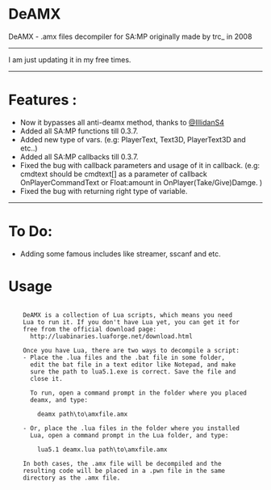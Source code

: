 # DeAMX
DeAMX - .amx files decompiler for SA:MP originally made by trc_ in 2008

----------------------

I am just updating it in my free times.

----------------------

# Features :
- Now it bypasses all anti-deamx method, thanks to [@IllidanS4](https://github.com/IllidanS4)
- Added all SA:MP functions till 0.3.7.
- Added new type of vars. (e.g: PlayerText, Text3D, PlayerText3D and etc..)
- Added all SA:MP callbacks till 0.3.7.
- Fixed the bug with callback parameters and usage of it in callback.
  (e.g: cmdtext should be cmdtext[] as a parameter of callback OnPlayerCommandText or Float:amount in OnPlayer(Take/Give)Damge. )
- Fixed the bug with returning right type of variable.  

----------------------

# To Do:
- Adding some famous includes like streamer, sscanf and etc.


# Usage
```

	DeAMX is a collection of Lua scripts, which means you need
	Lua to run it. If you don't have Lua yet, you can get it for
	free from the official download page:
	  http://luabinaries.luaforge.net/download.html
	
	Once you have Lua, there are two ways to decompile a script:
	- Place the .lua files and the .bat file in some folder,
	  edit the bat file in a text editor like Notepad, and make
	  sure the path to lua5.1.exe is correct. Save the file and
	  close it.
	  
	  To run, open a command prompt in the folder where you placed
	  deamx, and type:
	  
	    deamx path\to\amxfile.amx
	  
	- Or, place the .lua files in the folder where you installed
	  Lua, open a command prompt in the Lua folder, and type:
	  
	    lua5.1 deamx.lua path\to\amxfile.amx
		
    In both cases, the .amx file will be decompiled and the
	resulting code will be placed in a .pwn file in the same
	directory as the .amx file.
```